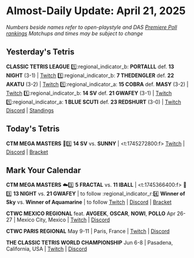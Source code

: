 # Almost-Daily Update: April 21, 2025
*Numbers beside names refer to open-playstyle and DAS [Premiere Poll rankings](https://premierepoll.wordpress.com/)*
*Matchups and times may be subject to change*

## Yesterday's Tetris
**CLASSIC TETRIS LEAGUE**
:one::regional_indicator_b:  **PORTALLL** def. **13 NIGHT** (3-1)  |  [Twitch](https://www.twitch.tv/videos/2438104660?t=00h11m51s)
:one::regional_indicator_b:  **7 THEDENGLER** def. **22 AKATU** (3-2)  |  [Twitch](https://www.twitch.tv/videos/2438104660?t=01h25m56s)
:one::regional_indicator_a:  **15 COBRA** def. **MASY** (3-2)  |  [Twitch](https://www.twitch.tv/videos/2438104660?t=02h20m35s)
:one::regional_indicator_b:  **14 SV** def. **21 GWAFEY** (3-1)  |  [Twitch](https://www.twitch.tv/videos/2438370743?t=00h10m29s)
:one::regional_indicator_a:  **1 BLUE SCUTI** def. **23 REDSHURT** (3-0)  |  [Twitch](https://www.twitch.tv/videos/2438370743?t=01h10m51s)
[Discord](https://tinyurl.com/classictetrisleague)  |  [Standings](https://ctlscoreboard.herokuapp.com)

## Today's Tetris
**CTM MEGA MASTERS**
:crystal_ball::three:  **14 SV** vs. **SUNNY**  |  <t:1745272800:f>
[Twitch](https://twitch.tv/monthlytetris)  |  [Discord](https://go.ctm.gg/discord)  |  [Bracket](https://go.ctm.gg/event/ctm-april-2025/masters-event/)

## Mark Your Calendar
**CTM MEGA MASTERS**
:cloud::three:  **5 FRACTAL** vs. **11 IBALL**  |  <t:1745366400:f>
:ocean::three:  **13 NIGHT** vs. **21 GWAFEY**  |  to follow
:regional_indicator_r::four:  **Winner of Sky** vs. **Winner of Aquamarine**  |  to follow
[Twitch](https://twitch.tv/monthlytetris)  |  [Discord](https://go.ctm.gg/discord)  |  [Bracket](https://go.ctm.gg/event/ctm-april-2025/masters-event/)

**CTWC MEXICO REGIONAL**
feat. **AVGEEK**, **OSCAR**, **NOWI**, **POLLO**
Apr 26-27  |  Mexico City, Mexico  |  [Twitch](https://www.twitch.tv/classictetris)  |  [Discord](https://tinyurl.com/ctwcdiscord) 

**CTWC PARIS REGIONAL**
May 9-11  |  Paris, France  |  [Twitch](https://www.twitch.tv/classictetris)  |  [Discord](https://tinyurl.com/ctwcdiscord)

**THE CLASSIC TETRIS WORLD CHAMPIONSHIP**
Jun 6-8  |  Pasadena, California, USA  |  [Twitch](https://www.twitch.tv/classictetris)  |  [Discord](https://tinyurl.com/ctwcdiscord)